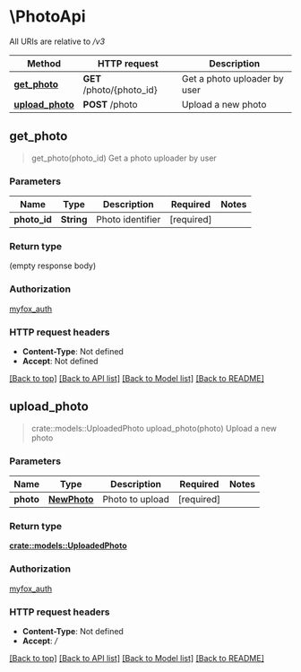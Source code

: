 # \PhotoApi

All URIs are relative to */v3*

Method | HTTP request | Description
------------- | ------------- | -------------
[**get_photo**](PhotoApi.md#get_photo) | **GET** /photo/{photo_id} | Get a photo uploader by user
[**upload_photo**](PhotoApi.md#upload_photo) | **POST** /photo | Upload a new photo



## get_photo

> get_photo(photo_id)
Get a photo uploader by user

### Parameters


Name | Type | Description  | Required | Notes
------------- | ------------- | ------------- | ------------- | -------------
**photo_id** | **String** | Photo identifier | [required] |

### Return type

 (empty response body)

### Authorization

[myfox_auth](../README.md#myfox_auth)

### HTTP request headers

- **Content-Type**: Not defined
- **Accept**: Not defined

[[Back to top]](#) [[Back to API list]](../README.md#documentation-for-api-endpoints) [[Back to Model list]](../README.md#documentation-for-models) [[Back to README]](../README.md)


## upload_photo

> crate::models::UploadedPhoto upload_photo(photo)
Upload a new photo

### Parameters


Name | Type | Description  | Required | Notes
------------- | ------------- | ------------- | ------------- | -------------
**photo** | [**NewPhoto**](NewPhoto.md) | Photo to upload | [required] |

### Return type

[**crate::models::UploadedPhoto**](UploadedPhoto.md)

### Authorization

[myfox_auth](../README.md#myfox_auth)

### HTTP request headers

- **Content-Type**: Not defined
- **Accept**: */*

[[Back to top]](#) [[Back to API list]](../README.md#documentation-for-api-endpoints) [[Back to Model list]](../README.md#documentation-for-models) [[Back to README]](../README.md)


